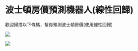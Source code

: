 # 波士頓房價預測機器人(線性回歸)

歡迎掃描以下條碼，幫你預測波士頓房價(使用線性回歸)


![](https://qr-official.line.me/sid/L/049iqdxz.png)

![](https://i.imgur.com/CG7yCWH.png)
